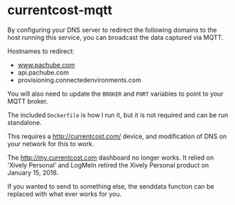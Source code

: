 # currentcost-mqtt

By configuring your DNS server to redirect the following domains to the host
running this service, you can broadcast the data captured via MQTT.

Hostnames to redirect:
- www.pachube.com
- api.pachube.com
- provisioning.connectedenvironments.com

You will also need to update the `BROKER` and `PORT` variables to point to your MQTT broker.

The included `Dockerfile` is how I run it, but it is not required and can be run standalone.

This requires a http://currentcost.com/ device, and modification of DNS on
your network for this to work.

The http://my.currentcost.com dashboard no longer works. It relied on 'Xively Personal' and LogMeIn retired
the Xively Personal product on January 15, 2018.

If you wanted to send to something else, the senddata function can be
replaced with what ever works for you.
